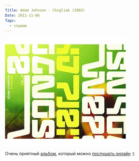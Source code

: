 ```yaml
---
Title: Adam Johnson - Chigliak (2003)
Date: 2011-11-06
Tags:
  - слушаю
---
```


![chigliak.jpeg](images/chigliak.jpeg)

Очень приятный [альбом][1], который можно [послушать онлайн][2]  :)

[1]: http://www.discogs.com/Adam-Johnson-Chigliak/release/134843
[2]: http://soundcloud.com/rinabasique/sets/adam-johnson-chigliak/